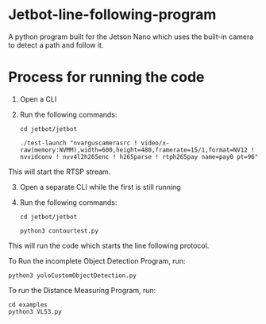 # Jetbot-line-following-program
A python program built for the Jetson Nano which uses the built-in camera to detect a path and follow it.

# Process for running the code
1. Open a CLI
2. Run the following commands:

    ```cd jetbot/jetbot```

    ```./test-launch "nvarguscamerasrc ! video/x-raw(memory:NVMM),width=600,height=480,framerate=15/1,format=NV12 ! nvvidconv ! nvv4l2h265enc ! h265parse ! rtph265pay name=pay0 pt=96"```

This will start the RTSP stream.

3. Open a separate CLI while the first is still running
4. Run the following commands:

    ```cd jetbot/jetbot```
    
    ```python3 contourtest.py```

This will run the code which starts the line following protocol.

To Run the incomplete Object Detection Program, run:
    
    python3 yoloCustomObjectDetection.py

To run the Distance Measuring Program, run:

    cd examples
    python3 VL53.py
